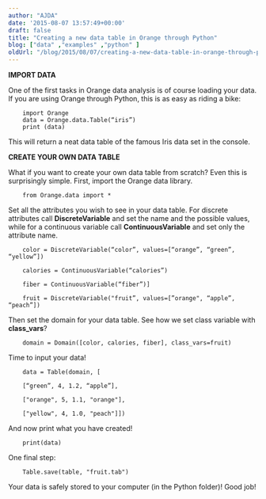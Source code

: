 ```yaml
---
author: "AJDA"
date: '2015-08-07 13:57:49+00:00'
draft: false
title: "Creating a new data table in Orange through Python"
blog: ["data" ,"examples" ,"python" ]
oldUrl: "/blog/2015/08/07/creating-a-new-data-table-in-orange-through-python/"
---
```


**IMPORT DATA**



One of the first tasks in Orange data analysis is of course loading your data. If you are using Orange through Python, this is as easy as riding a bike:

```
    import Orange
    data = Orange.data.Table(“iris”)
    print (data)
```

This will return a neat data table of the famous Iris data set in the console.



**CREATE YOUR OWN DATA TABLE**



What if you want to create your own data table from scratch? Even this is surprisingly simple. First, import the Orange data library.

```
    from Orange.data import *
```



Set all the attributes you wish to see in your data table. For discrete attributes call **DiscreteVariable** and set the name and the possible values, while for a continuous variable call **ContinuousVariable** and set only the attribute name.

```
    color = DiscreteVariable(“color”, values=[“orange”, “green”, “yellow”])
    
    calories = ContinuousVariable(“calories”)
    
    fiber = ContinuousVariable(“fiber”)]
    
    fruit = DiscreteVariable("fruit”, values=[”orange", “apple”, “peach”])
```



Then set the domain for your data table. See how we set class variable with **class_vars**?

```
    domain = Domain([color, calories, fiber], class_vars=fruit)
```



Time to input your data!

```
    data = Table(domain, [
    
    [“green”, 4, 1.2, “apple”],
    
    ["orange", 5, 1.1, "orange"],
    
    ["yellow", 4, 1.0, "peach"]])
```



And now print what you have created!

```
    print(data)
```



One final step:

```
    Table.save(table, "fruit.tab")
```



Your data is safely stored to your computer (in the Python folder)! Good job!
